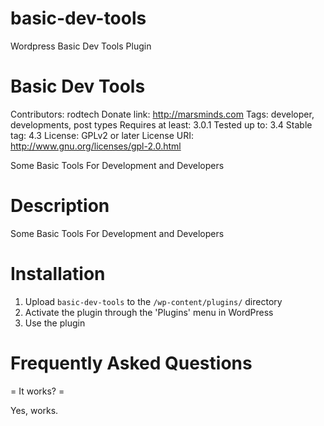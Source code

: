 # basic-dev-tools
Wordpress Basic Dev Tools Plugin

# Basic Dev Tools
Contributors: rodtech
Donate link: http://marsminds.com
Tags: developer, developments, post types
Requires at least: 3.0.1
Tested up to: 3.4
Stable tag: 4.3
License: GPLv2 or later
License URI: http://www.gnu.org/licenses/gpl-2.0.html

Some Basic Tools For Development and Developers

# Description

Some Basic Tools For Development and Developers

# Installation

1. Upload `basic-dev-tools` to the `/wp-content/plugins/` directory
2. Activate the plugin through the 'Plugins' menu in WordPress
3. Use the plugin

# Frequently Asked Questions

= It works? =

Yes, works.
